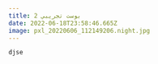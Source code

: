 ```yaml
---
title: بوست تجريبي 2
date: 2022-06-18T23:58:46.665Z
image: pxl_20220606_112149206.night.jpg
---
```



```
djse
```